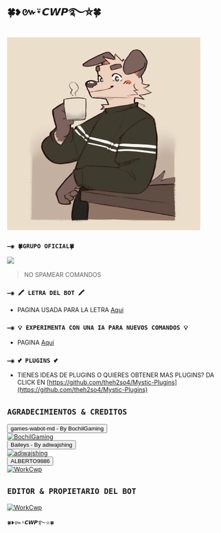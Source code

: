 # `🍀❥៚⍣𝘾𝙒𝙋࿐⛦🍀`
<a href="https://github.com/WorkCwp"><img src="https://github.com/WorkCwp/CRIWILOP_BOT/blob/main/storage/image/log.png" width="450" height="450" alt="WorkCwp"/></a>
  

### `—◉ 🍀GRUPO OFICIAL🍀`

<a href="https://chat.whatsapp.com/IivCsR2fXP13mhIMukfGwp" target="blank"><img src="https://img.shields.io/badge/Grupo oficial-25D366?style=for-the-badge&logo=whatsapp&logoColor=white" /></a>


> NO SPAMEAR COMANDOS

### `—◉ 🖍 LETRA DEL BOT 🖍`
- PAGINA USADA PARA LA LETRA [Aqui](https://smiley.cool/es/weirdmaker.php)

### `—◉ 💡 EXPERIMENTA CON UNA IA PARA NUEVOS COMANDOS 💡`
- PAGINA [Aqui](https://beta.openai.com/playground)

### `—◉ 💕 PLUGINS 💕`
- TIENES IDEAS DE PLUGINS O QUIERES OBTENER MAS PLUGINS? DA CLICK EN [https://github.com/theh2so4/Mystic-Plugins](https://github.com/theh2so4/Mystic-Plugins)


## `AGRADECIMIENTOS & CREDITOS` 
<div><button id="boton" type="button">games-wabot-md - By BochilGaming </button></div>
<a href="https://github.com/BochilGaming/games-wabot-md/tree/multi-device"><img src="https://github.com/BochilGaming.png" width="350" height="350" alt="BochilGaming"/></a>
<div><button id="boton" type="button">Baileys - By adiwajshing</button></div>
<a href="https://github.com/adiwajshing/Baileys"><img src="https://github.com/adiwajshing.png" width="350" height="350" alt="adiwajshing"/></a>
<div><button id="boton" type="button">ALBERTO9886</button></div>
<a href="https://github.com/ALBERTO9883"><img src="https://github.com/ALBERTO9883.png" width="350" height="350" alt="WorkCwp"/></a>

## `EDITOR & PROPIETARIO DEL BOT` 
<a href="https://github.com/WorkCwp"><img src="https://github.com/WorkCwp.png" width="350" height="350" alt="WorkCwp"/></a>
  
`🍀❥៚⍣𝘾𝙒𝙋࿐⛦🍀`
